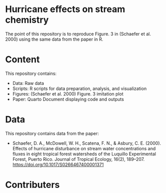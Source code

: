 # Hurricane effects on stream chemistry

The point of this repository is to reproduce Figure. 3 in (Schaefer et al. 2000) using the same data from the paper in R.

# Content

This repository contains:

-   Data: Raw data
-   Scripts: R scripts for data preparation, analysis, and visualization
-   Figures: (Schaefer et al. 2000) Figure. 3 imitation plot
-   Paper: Quarto Document displaying code and outputs

# Data

This repository contains data from the paper:

-   Schaefer, D. A., McDowell, W. H., Scatena, F. N., & Asbury, C. E. (2000). Effects of hurricane disturbance on stream water concentrations and fluxes in eight tropical forest watersheds of the Luquillo Experimental Forest, Puerto Rico. Journal of Tropical Ecology, 16(2), 189–207. <https://doi.org/10.1017/S0266467400001371>

# Contributers
